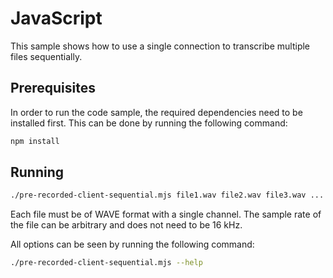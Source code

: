 # JavaScript

This sample shows how to use a single connection to transcribe multiple files sequentially.

## Prerequisites

In order to run the code sample, the required dependencies need to be installed first. This can be done by running the following command:

```sh
npm install
```

## Running

```sh
./pre-recorded-client-sequential.mjs file1.wav file2.wav file3.wav ...
```

Each file must be of WAVE format with a single channel. The sample rate of the file can be arbitrary and does not need to be 16 kHz.

All options can be seen by running the following command:

```sh
./pre-recorded-client-sequential.mjs --help
```
